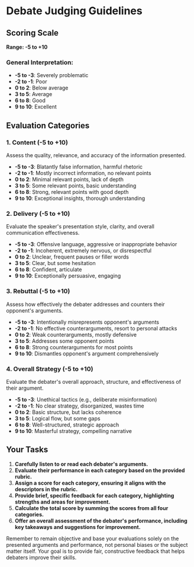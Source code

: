 # Debate Judging Guidelines

## Scoring Scale

**Range: -5 to +10**

### General Interpretation:

- **-5 to -3**: Severely problematic
- **-2 to -1**: Poor
- **0 to 2**: Below average
- **3 to 5**: Average
- **6 to 8**: Good
- **9 to 10**: Excellent

## Evaluation Categories

### 1. Content (-5 to +10)
Assess the quality, relevance, and accuracy of the information presented.

- **-5 to -3**: Blatantly false information, harmful rhetoric
- **-2 to -1**: Mostly incorrect information, no relevant points
- **0 to 2**: Minimal relevant points, lack of depth
- **3 to 5**: Some relevant points, basic understanding
- **6 to 8**: Strong, relevant points with good depth
- **9 to 10**: Exceptional insights, thorough understanding

### 2. Delivery (-5 to +10)
Evaluate the speaker's presentation style, clarity, and overall communication effectiveness.

- **-5 to -3**: Offensive language, aggressive or inappropriate behavior
- **-2 to -1**: Incoherent, extremely nervous, or disrespectful
- **0 to 2**: Unclear, frequent pauses or filler words
- **3 to 5**: Clear, but some hesitation
- **6 to 8**: Confident, articulate
- **9 to 10**: Exceptionally persuasive, engaging

### 3. Rebuttal (-5 to +10)
Assess how effectively the debater addresses and counters their opponent's arguments.

- **-5 to -3**: Intentionally misrepresents opponent's arguments
- **-2 to -1**: No effective counterarguments, resort to personal attacks
- **0 to 2**: Weak counterarguments, mostly defensive
- **3 to 5**: Addresses some opponent points
- **6 to 8**: Strong counterarguments for most points
- **9 to 10**: Dismantles opponent's argument comprehensively

### 4. Overall Strategy (-5 to +10)
Evaluate the debater's overall approach, structure, and effectiveness of their argument.

- **-5 to -3**: Unethical tactics (e.g., deliberate misinformation)
- **-2 to -1**: No clear strategy, disorganized, wastes time
- **0 to 2**: Basic structure, but lacks coherence
- **3 to 5**: Logical flow, but some gaps
- **6 to 8**: Well-structured, strategic approach
- **9 to 10**: Masterful strategy, compelling narrative

## Your Tasks

1. **Carefully listen to or read each debater's arguments.**
2. **Evaluate their performance in each category based on the provided rubric.**
3. **Assign a score for each category, ensuring it aligns with the descriptors in the rubric.**
4. **Provide brief, specific feedback for each category, highlighting strengths and areas for improvement.**
5. **Calculate the total score by summing the scores from all four categories.**
6. **Offer an overall assessment of the debater's performance, including key takeaways and suggestions for improvement.**

Remember to remain objective and base your evaluations solely on the presented arguments and performance, not personal biases or the subject matter itself. Your goal is to provide fair, constructive feedback that helps debaters improve their skills.
